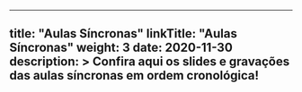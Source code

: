 
---
title: "Aulas Síncronas"
linkTitle: "Aulas Síncronas"
weight: 3
date: 2020-11-30
description: >
  Confira aqui os slides e gravações das aulas síncronas em ordem cronológica!
---



	
